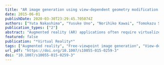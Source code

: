 ```yaml
---
title: "AR image generation using view-dependent geometry modification and texture mapping"
date: 2015-06-01
publishDate: 2020-03-30T23:29:45.705074Z
authors: ["Yuta Nakashima", "Yusuke Uno", "Norihiko Kawai", "Tomokazu Sato", "Naokazu Yokoya"]
publication_types: ["2"]
abstract: "Augmented reality (AR) applications often require virtualized real objects, i.e., virtual objects that are built based on real objects and rendered from an arbitrary viewpoint. In this paper, we propose a method for real object virtualization and AR image generation based on view-dependent geometry modification and texture mapping. The proposed method is a hybrid of model- and image-based rendering techniques that uses multiple input images of the real object as well as the object’s three-dimensional (3D) model obtained by an automatic 3D reconstruction technique. Even with state-of-the-art technology, the reconstructed 3D model’s accuracy can be insufficient, resulting in such visual artifacts as false object boundaries. The proposed method generates a depth map from a 3D model of a virtualized real object and expands its region in the depth map to remove the false object boundaries. Since such expansion reveals the background pixels in the input images, which is particularly undesirable for AR applications, we preliminarily extract object regions and use them for texture mapping. With our GPU implementation for real-time AR image generation, we experimentally demonstrated that using expanded geometry reduces the number of required input images and maintains visual quality."
featured: false
publication: "*Virtual Reality*"
tags: ["Augmented reality", "Free-viewpoint image generation", "View-dependent geometry modification", "View-dependent texture mapping"]
url_pdf: "https://doi.org/10.1007/s10055-015-0259-3"
doi: "10.1007/s10055-015-0259-3"
---
```


